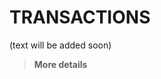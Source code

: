 # TRANSACTIONS

(text will be added soon)

> **More details**  
> [](https://ethereum.org/en/developers/docs/transactions/)